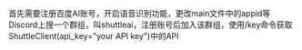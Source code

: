 首先需要注册百度AI账号，开启语音识别功能，更改main文件中的appid等
Discord上搜一个群组，叫shuttleai，注册账号后加入该群组，使用/key命令获取ShuttleClient(api_key="your API key")中的API
